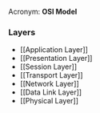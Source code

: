 Acronym: **OSI Model**

### **Layers**

- [[Application Layer]]
- [[Presentation Layer]]
- [[Session Layer]]
- [[Transport Layer]]
- [[Network Layer]]
- [[Data Link Layer]]
- [[Physical Layer]]